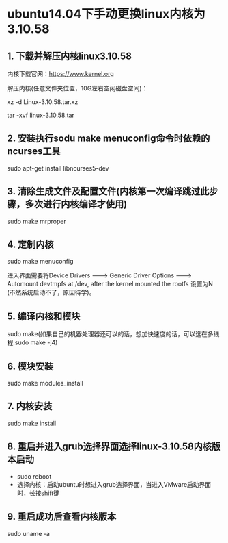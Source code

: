 # ubuntu14.04下手动更换linux内核为3.10.58

## 1. 下载并解压内核linux3.10.58

   内核下载官网：https://www.kernel.org
   
   解压内核(任意文件夹位置，10G左右空闲磁盘空间)：  
   
   xz -d Linux-3.10.58.tar.xz
   
   tar -xvf linux-3.10.58.tar
   
## 2. 安装执行sodu make menuconfig命令时依赖的ncurses工具

   sudo apt-get install libncurses5-dev
   
## 3. 清除生成文件及配置文件(内核第一次编译跳过此步骤，多次进行内核编译才使用)

   sudo make mrproper
   
## 4. 定制内核

   sudo make menuconfig
   
   进入界面需要将Device Drivers ---> Generic Driver Options ---> Automount devtmpfs at /dev, after the kernel mounted the rootfs 设置为N (不然系统启动不了，原因待学)。
   
## 5. 编译内核和模块

   sudo make(如果自己的机器处理器还可以的话，想加快速度的话，可以选在多线程:sudo make -j4)
   
## 6. 模块安装

   sudo make modules_install
   
## 7. 内核安装

   sudo make install
   
## 8. 重启并进入grub选择界面选择linux-3.10.58内核版本启动

   - sudo reboot
   - 选择内核：启动ubuntu时想进入grub选择界面，当进入VMware启动界面时，长按shift键
   
## 9. 重启成功后查看内核版本

   sudo uname -a 